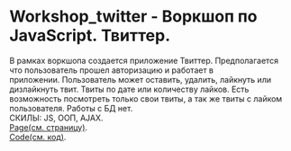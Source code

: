 # Workshop_twitter - Воркшоп по JavaScript. Твиттер.
В рамках воркшопа создается приложение Твиттер. Предполагается что пользователь прошел авторизацию и работает в приложении. Пользователь может оставить, удалить, лайкнуть или дизлайкнуть твит. Твиты по дате или количеству лайков. Есть возможность посмотреть только свои твиты, а так же твиты с лайком пользователя. Работы с БД нет.   
СКИЛЫ: JS, ООП, AJAX.   
[Page(см. страницу)](https://AV-63-dev.github.io/workshop_twitter/).   
[Code(см. код)](https://github.com/AV-63-dev/AV-63-dev.github.io/tree/main/workshop_twitter).   
